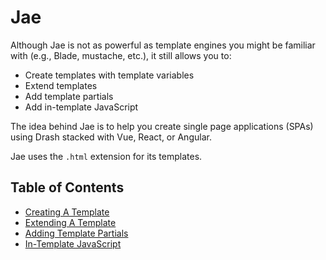 # Jae

Although Jae is not as powerful as template engines you might be familiar with (e.g., Blade, mustache, etc.), it still allows you to:

* Create templates with template variables
* Extend templates
* Add template partials
* Add in-template JavaScript

The idea behind Jae is to help you create single page applications (SPAs) using Drash stacked with Vue, React, or Angular.

Jae uses the `.html` extension for its templates.

## Table of Contents

* [Creating A Template](./creating_a_template.md)
* [Extending A Template](./extending_a_template.md)
* [Adding Template Partials](./adding_template_partials.md)
* [In-Template JavaScript](./in_template_javascript.md)
